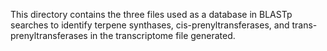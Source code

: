 This directory contains the three files used as a database in BLASTp searches to identify terpene synthases, cis-prenyltransferases, and trans-prenyltransferases in the transcriptome file generated.
